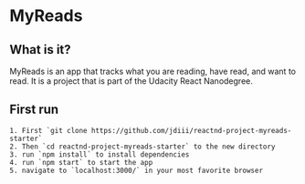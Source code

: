 # MyReads

## What is it?
MyReads is an app that tracks what you are reading, have read, and want to read. It is a project that is part of the Udacity React Nanodegree.

## First run
    1. First `git clone https://github.com/jdiii/reactnd-project-myreads-starter`
    2. Then `cd reactnd-project-myreads-starter` to the new directory
    3. run `npm install` to install dependencies
    4. run `npm start` to start the app
    5. navigate to `localhost:3000/` in your most favorite browser
